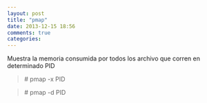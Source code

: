 ```yaml
---
layout: post
title: "pmap"
date: 2013-12-15 18:56
comments: true
categories: 
---
```

Muestra la memoria consumida por todos los archivo que corren en determinado PID

>\# pmap -x PID

>\# pmap -d PID


